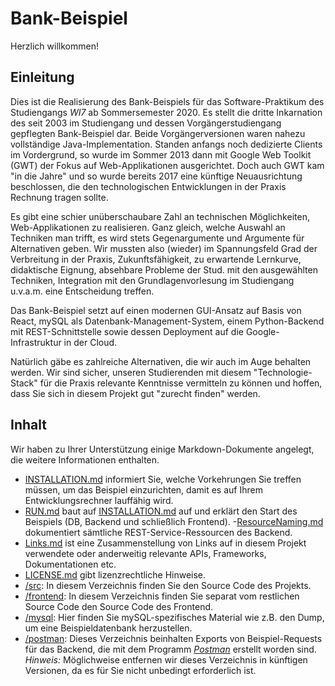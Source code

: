 # Bank-Beispiel
Herzlich willkommen!

## Einleitung
Dies ist die Realisierung des Bank-Beispiels für das Software-Praktikum des Studiengangs 
*WI7* ab Sommersemester 2020. Es stellt die dritte Inkarnation des seit 2003 im Studiengang
und dessen Vorgängerstudiengang gepflegten Bank-Beispiel dar. Beide Vorgängerversionen
waren nahezu vollständige Java-Implementation. Standen anfangs noch dedizierte Clients im 
Vordergrund, so wurde im Sommer 2013 dann mit Google Web Toolkit (GWT) der Fokus auf 
Web-Applikationen ausgerichtet. Doch auch GWT kam "in die Jahre" und so wurde bereits 2017 
eine künftige Neuausrichtung beschlossen, die den technologischen Entwicklungen in der
Praxis Rechnung tragen sollte.

Es gibt eine schier unüberschaubare Zahl an technischen Möglichkeiten, Web-Applikationen
zu realisieren. Ganz gleich, welche Auswahl an Techniken man trifft, es wird stets 
Gegenargumente und Argumente für Alternativen geben. Wir mussten also (wieder) im 
Spannungsfeld Grad der Verbreitung in der Praxis, Zukunftsfähigkeit, zu erwartende Lernkurve,
didaktische Eignung, absehbare Probleme der Stud. mit den ausgewählten Techniken, 
Integration mit den Grundlagenvorlesung im Studiengang u.v.a.m. 
eine Entscheidung treffen.

Das Bank-Beispiel setzt auf einen modernen GUI-Ansatz auf Basis von React, mySQL als 
Datenbank-Management-System, einem Python-Backend mit REST-Schnittstelle sowie dessen 
Deployment auf die Google-Infrastruktur in der Cloud.

Natürlich gäbe es zahlreiche Alternativen, die wir auch im Auge behalten werden.
Wir sind sicher, unseren Studierenden mit diesem "Technologie-Stack" für die Praxis 
relevante Kenntnisse vermitteln zu können und hoffen, dass Sie sich in diesem Projekt gut
"zurecht finden" werden.

## Inhalt
Wir haben zu Ihrer Unterstützung einige Markdown-Dokumente angelegt, die weitere Informationen
enthalten.
- [INSTALLATION.md](INSTALLATION.md) informiert Sie, welche Vorkehrungen Sie treffen müssen, 
um das Beispiel einzurichten, damit es auf Ihrem Entwicklungsrechner lauffähig wird.
- [RUN.md](RUN.md) baut auf [INSTALLATION.md](INSTALLATION.md) auf und erklärt den Start des
Beispiels (DB, Backend und schließlich Frontend).
-[ResourceNaming.md](ResourceNaming.md) dokumentiert sämtliche REST-Service-Ressourcen des
Backend.
- [Links.md](Links.md) ist eine Zusammenstellung von Links auf in diesem Projekt verwendete
oder anderweitig relevante APIs, Frameworks, Dokumentationen etc.
- [LICENSE.md](LICENSE.md) gibt lizenzrechtliche Hinweise.
- [/src](/src): In diesem Verzeichnis finden Sie den Source Code des Projekts.
- [/frontend](/frontend): In diesem Verzeichnis finden Sie separat vom restlichen Source Code 
den Source Code des Frontend.
- [/mysql](/mysql): Hier finden Sie mySQL-spezifisches Material wie z.B. den Dump, um eine
Beispieldatenbank herzustellen.
- [/postman](/postman): Dieses Verzeichnis beinhalten Exports von Beispiel-Requests für das
Backend, die mit dem Programm [*Postman*](https://www.postman.com) erstellt worden sind.
*Hinweis:* Möglichweise entfernen wir dieses Verzeichnis in künftigen Versionen, da es für Sie
nicht unbedingt erforderlich ist.

